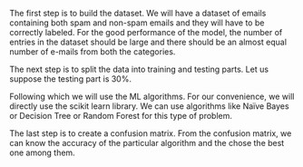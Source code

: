 The first step is to build the dataset. We will have a dataset of emails containing both spam and non-spam emails and they will have to be correctly labeled. For the good performance of the model, the number of entries in the dataset should be large and there should be an almost equal number of e-mails from both the categories.

The next step is to split the data into training and testing parts. Let us suppose the testing part is 30%.

Following which we will use the ML algorithms. For our convenience, we will directly use the scikit learn library.  We can use algorithms like Naïve Bayes or Decision Tree or Random Forest for this type of problem.

The last step is to create a confusion matrix. From the confusion matrix, we can know the accuracy of the particular algorithm and the chose the best one among them.
